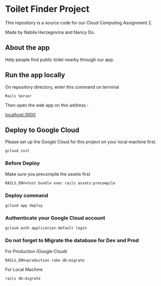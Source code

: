 # Toilet Finder Project
This repository is a source code for our Cloud Computing Assignment 2.

Made by Nabila Herzegovina and Nancy Do.

## About the app
Help people find public toilet nearby through our app. 

## Run the app locally
On repository directory, enter this command on terminal 

```
Rails Server
```

Then open the web app on this address :

[localhost:3000](http://localhost:3000)

## Deploy to Google Cloud
Please set up the Google Cloud for this project on your local machine first.

```
gcloud init
```

### Before Deploy
Make sure you precompile the assets first

```
RAILS_ENV=test bundle exec rails assets:precompile
```

### Deploy command
```
gcloud app deploy
```

### Authenticate your Google Cloud account
```
gcloud auth application-default login
```

### Do not forget to Migrate the database for Dev and Prod
For Production (Google Cloud)
```
RAILS_ENV=production rake db:migrate
```

For Local Machine

```
rails db:migrate
```



